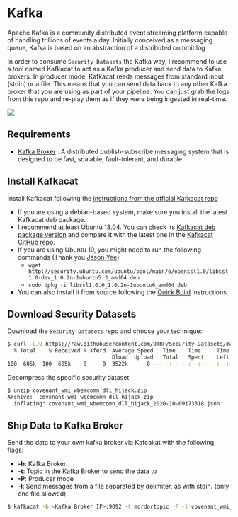 # Kafka

Apache Kafka is a community distributed event streaming platform capable of handling trillions of events a day. Initially conceived as a messaging queue, Kafka is based on an abstraction of a distributed commit log

In order to consume `Security Datasets` the Kafka way, I recommend to use a tool named Kafkacat to act as a Kafka producer and send data to Kafka brokers.
In producer mode, Kafkacat reads messages from standard input (stdin) or a file. This means that you can send data back to any other Kafka broker that you are using as part of your pipeline.
You can just grab the logs from this repo and re-play them as if they were being ingested in real-time.

![](../images/kafka-kafkacat.png)

## Requirements

* [Kafka Broker](http://kafka.apache.org/) : A distributed publish-subscribe messaging system that is designed to be fast, scalable, fault-tolerant, and durable

## Install Kafkacat

Install Kafkacat following the [instructions from the official Kafkacat repo](https://github.com/edenhill/kafkacat#install)

* If you are using a debian-based system, make sure you install the latest Kafkacat deb package.
* I recommend at least Ubuntu 18.04. You can check its [Kafkacat deb package version](https://packages.ubuntu.com/bionic/kafkacat) and compare it with the latest one in the [Kafkacat GitHub repo](https://github.com/edenhill/kafkacat/releases).
* If you are using Ubuntu 19, you might need to run the following commands (Thank you [Jason Yee](https://github.com/jwsy))
    * `wget http://security.ubuntu.com/ubuntu/pool/main/o/openssl1.0/libssl1.0-dev_1.0.2n-1ubuntu5.3_amd64.deb`
    * `sudo dpkg -i libssl1.0.0_1.0.2n-1ubuntu6_amd64.deb`
* You can also install it from source following the [Quick Build](https://github.com/edenhill/kafkacat#quick-build) instructions.

## Download Security Datasets

Download the `Security-Datasets` repo and choose your technique:

```bash
$ curl -LJO https://raw.githubusercontent.com/OTRF/Security-Datasets/master/datasets/small/windows/lateral_movement/host/covenant_wmi_wbemcomn_dll_hijack.zip
  % Total    % Received % Xferd  Average Speed   Time    Time     Time  Current
                                 Dload  Upload   Total   Spent    Left  Speed
100  605k  100  605k    0     0  3522k      0 --:--:-- --:--:-- --:--:-- 3522k
```


Decompress the specific security dataset

```bash
$ unzip covenant_wmi_wbemcomn_dll_hijack.zip 
Archive:  covenant_wmi_wbemcomn_dll_hijack.zip
  inflating: covenant_wmi_wbemcomn_dll_hijack_2020-10-09173318.json
```


## Ship Data to Kafka Broker

Send the data to your own kafka broker via Kafcakat with the following flags:

* **-b**: Kafka Broker
* **-t**: Topic in the Kafka Broker to send the data to
* **-P**: Producer mode
* **-l**: Send messages from a file separated by delimiter, as with stdin. (only one file allowed)

```bash
$ kafkacat -b <Kafka Broker IP>:9092 -t mordortopic -P -l covenant_wmi_wbemcomn_dll_hijack_2020-10-09173318.json
```